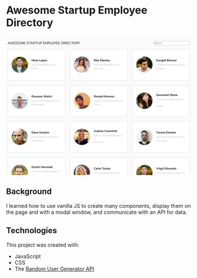 # Awesome Startup Employee Directory

![Awesome Startup Employee Directory Screenshot](images/directory-screenshot.jpg)

## Background

I learned how to use vanilla JS to create many components, display them on the page and with a modal window, and communicate with an API for data.

## Technologies

This project was created with:

- JavaScript
- CSS
- The [Random User Generator API](https://randomuser.me)
